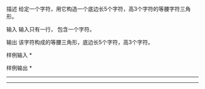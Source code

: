 描述
给定一个字符，用它构造一个底边长5个字符，高3个字符的等腰字符三角形。

输入
输入只有一行， 包含一个字符。

输出
该字符构成的等腰三角形，底边长5个字符，高3个字符。

样例输入
*

样例输出
  *
 ***
*****
